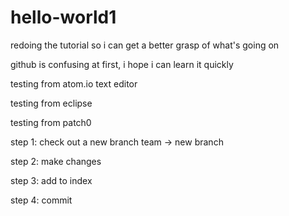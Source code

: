 # hello-world1
redoing the tutorial so i can get a better grasp of what's going on

github is confusing at first, i hope i can learn it quickly

testing from atom.io text editor

testing from eclipse 

testing from patch0

step 1: check out a new branch
	team -> new branch
	
step 2: make changes

step 3: add to index

step 4: commit